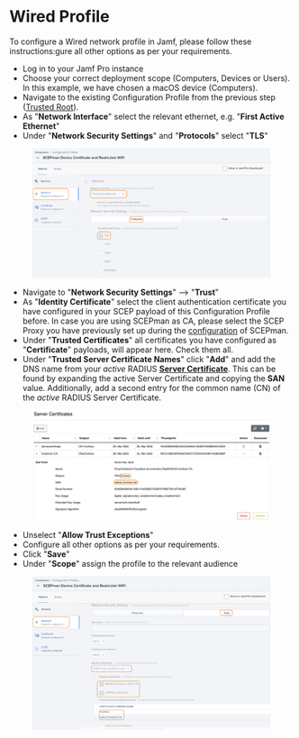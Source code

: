 # Wired Profile

To configure a Wired network profile in Jamf, please follow these instructions:gure all other options as per your requirements.

* Log in to your Jamf Pro instance
* Choose your correct deployment scope (Computers, Devices or Users). In this example, we have chosen a macOS device (Computers).
* Navigate to the existing Configuration Profile from the previous step ([Trusted Root](trusted-root.md)).
* As "**Network Interface**" select the relevant ethernet, e.g. "**First Active Ethernet**"
* Under "**Network Security Settings**" and "**Protocols**" select "**TLS**"

<figure><img src="../../.gitbook/assets/image (9) (2).png" alt=""><figcaption></figcaption></figure>

* Navigate to "**Network Security Settings**" --> "**Trust**"
* As "**Identity Certificate**" select the client authentication certificate you have configured in your SCEP payload of this Configuration Profile before. In case you are using SCEPman as CA, please select the SCEP Proxy you have previously set up during the [configuration](https://docs.scepman.com/certificate-deployment/jamf/general) of SCEPman.
* Under "**Trusted Certificates**" all certificates you have configured as "**Certificate**" payloads, will appear here. Check them all.
* Under "**Trusted Server Certificate Names**" click "**Add**" and add the DNS name from your _active_ RADIUS [**Server Certificate**](../../portal/settings/settings-server/certificates.md). This can be found by expanding the active Server Certificate and copying the **SAN** value. Additionally, add a second entry for the common name (CN) of the _active_ RADIUS Server Certificate.

<figure><img src="../../.gitbook/assets/image (3) (1).png" alt=""><figcaption></figcaption></figure>

* Unselect "**Allow Trust Exceptions**"
* Configure all other options as per your requirements.
* Click "**Save**"
* Under "**Scope**" assign the profile to the relevant audience

<figure><img src="../../.gitbook/assets/image (2) (1).png" alt=""><figcaption></figcaption></figure>
